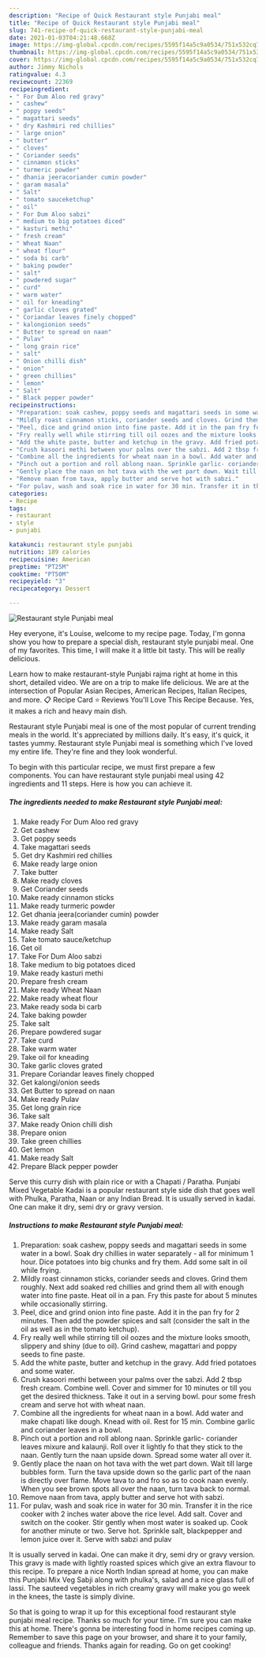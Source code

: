 ```yaml
---
description: "Recipe of Quick Restaurant style Punjabi meal"
title: "Recipe of Quick Restaurant style Punjabi meal"
slug: 741-recipe-of-quick-restaurant-style-punjabi-meal
date: 2021-01-03T04:21:48.668Z
image: https://img-global.cpcdn.com/recipes/5595f14a5c9a0534/751x532cq70/restaurant-style-punjabi-meal-recipe-main-photo.jpg
thumbnail: https://img-global.cpcdn.com/recipes/5595f14a5c9a0534/751x532cq70/restaurant-style-punjabi-meal-recipe-main-photo.jpg
cover: https://img-global.cpcdn.com/recipes/5595f14a5c9a0534/751x532cq70/restaurant-style-punjabi-meal-recipe-main-photo.jpg
author: Jimmy Nichols
ratingvalue: 4.3
reviewcount: 22369
recipeingredient:
- " For Dum Aloo red gravy"
- " cashew"
- " poppy seeds"
- " magattari seeds"
- " dry Kashmiri red chillies"
- " large onion"
- " butter"
- " cloves"
- " Coriander seeds"
- " cinnamon sticks"
- " turmeric powder"
- " dhania jeeracoriander cumin powder"
- " garam masala"
- " Salt"
- " tomato sauceketchup"
- " oil"
- " For Dum Aloo sabzi"
- " medium to big potatoes diced"
- " kasturi methi"
- " fresh cream"
- " Wheat Naan"
- " wheat flour"
- " soda bi carb"
- " baking powder"
- " salt"
- " powdered sugar"
- " curd"
- " warm water"
- " oil for kneading"
- " garlic cloves grated"
- " Coriandar leaves finely chopped"
- " kalongionion seeds"
- " Butter to spread on naan"
- " Pulav"
- " long grain rice"
- " salt"
- " Onion chilli dish"
- " onion"
- " green chillies"
- " lemon"
- " Salt"
- " Black pepper powder"
recipeinstructions:
- "Preparation: soak cashew, poppy seeds and magattari seeds in some water in a bowl. Soak dry chillies in water separately - all for minimum 1 hour. Dice potatoes into big chunks and fry them. Add some salt in oil while frying."
- "Mildly roast cinnamon sticks, coriander seeds and cloves. Grind them roughly. Next add soaked red chillies and grind them all with enough water into fine paste. Heat oil in a pan. Fry this paste for about 5 minutes while occasionally stirring."
- "Peel, dice and grind onion into fine paste. Add it in the pan fry for 2 minutes. Then add the powder spices and salt (consider the salt in the oil as well as in the tomato ketchup)."
- "Fry really well while stirring till oil oozes and the mixture looks smooth, slippery and shiny (due to oil). Grind cashew, magattari and poppy seeds to fine paste."
- "Add the white paste, butter and ketchup in the gravy. Add fried potatoes and some water."
- "Crush kasoori methi between your palms over the sabzi. Add 2 tbsp fresh cream. Combine well. Cover and simmer for 10 minutes or till you get the desired thickness. Take it out in a serving bowl. pour some fresh cream and serve hot with wheat naan."
- "Combine all the ingredients for wheat naan in a bowl. Add water and make chapati like dough. Knead with oil. Rest for 15 min. Combine garlic and coriander leaves in a bowl."
- "Pinch out a portion and roll ablong naan. Sprinkle garlic- coriander leaves mixure and kalaunji. Roll over it lightly fo that they stick to the naan. Gently turn the naan upside down. Spread some water all over it."
- "Gently place the naan on hot tava with the wet part down. Wait till large bubbles form. Turn the tava upside down so the garlic part of the naan is directly over flame. Move tava to and fro so as to cook naan evenly. When you see brown spots all over the naan, turn tava back to normal."
- "Remove naan from tava, apply butter and serve hot with sabzi."
- "For pulav, wash and soak rice in water for 30 min. Transfer it in the rice cooker with 2 inches water above the rice level. Add salt. Cover and switch on the cooker. Stir gently when most water is soaked up. Cook for another minute or two. Serve hot. Sprinkle salt, blackpepper and lemon juice over it. Serve with sabzi and pulav"
categories:
- Recipe
tags:
- restaurant
- style
- punjabi

katakunci: restaurant style punjabi 
nutrition: 189 calories
recipecuisine: American
preptime: "PT25M"
cooktime: "PT50M"
recipeyield: "3"
recipecategory: Dessert

---
```



![Restaurant style Punjabi meal](https://img-global.cpcdn.com/recipes/5595f14a5c9a0534/751x532cq70/restaurant-style-punjabi-meal-recipe-main-photo.jpg)

Hey everyone, it's Louise, welcome to my recipe page. Today, I'm gonna show you how to prepare a special dish, restaurant style punjabi meal. One of my favorites. This time, I will make it a little bit tasty. This will be really delicious.

Learn how to make restaurant-style Punjabi rajma right at home in this short, detailed video. We are on a trip to make life delicious. We are at the intersection of Popular Asian Recipes, American Recipes, Italian Recipes, and more. 📋 Recipe Card ⭐ Reviews ️You&#39;ll Love This Recipe Because. Yes, it makes a rich and heavy main dish.

Restaurant style Punjabi meal is one of the most popular of current trending meals in the world. It's appreciated by millions daily. It's easy, it's quick, it tastes yummy. Restaurant style Punjabi meal is something which I've loved my entire life. They're fine and they look wonderful.


To begin with this particular recipe, we must first prepare a few components. You can have restaurant style punjabi meal using 42 ingredients and 11 steps. Here is how you can achieve it.

<!--inarticleads1-->

##### The ingredients needed to make Restaurant style Punjabi meal:

1. Make ready  For Dum Aloo red gravy
1. Get  cashew
1. Get  poppy seeds
1. Take  magattari seeds
1. Get  dry Kashmiri red chillies
1. Make ready  large onion
1. Take  butter
1. Make ready  cloves
1. Get  Coriander seeds
1. Make ready  cinnamon sticks
1. Make ready  turmeric powder
1. Get  dhania jeera(coriander cumin) powder
1. Make ready  garam masala
1. Make ready  Salt
1. Take  tomato sauce/ketchup
1. Get  oil
1. Take  For Dum Aloo sabzi
1. Take  medium to big potatoes diced
1. Make ready  kasturi methi
1. Prepare  fresh cream
1. Make ready  Wheat Naan
1. Make ready  wheat flour
1. Make ready  soda bi carb
1. Take  baking powder
1. Take  salt
1. Prepare  powdered sugar
1. Take  curd
1. Take  warm water
1. Take  oil for kneading
1. Take  garlic cloves grated
1. Prepare  Coriandar leaves finely chopped
1. Get  kalongi/onion seeds
1. Get  Butter to spread on naan
1. Make ready  Pulav
1. Get  long grain rice
1. Take  salt
1. Make ready  Onion chilli dish
1. Prepare  onion
1. Take  green chillies
1. Get  lemon
1. Make ready  Salt
1. Prepare  Black pepper powder


Serve this curry dish with plain rice or with a Chapati / Paratha. Punjabi Mixed Vegetable Kadai is a popular restaurant style side dish that goes well with Phulka, Paratha, Naan or any Indian Bread. It is usually served in kadai. One can make it dry, semi dry or gravy version. 

<!--inarticleads2-->

##### Instructions to make Restaurant style Punjabi meal:

1. Preparation: soak cashew, poppy seeds and magattari seeds in some water in a bowl. Soak dry chillies in water separately - all for minimum 1 hour. Dice potatoes into big chunks and fry them. Add some salt in oil while frying.
1. Mildly roast cinnamon sticks, coriander seeds and cloves. Grind them roughly. Next add soaked red chillies and grind them all with enough water into fine paste. Heat oil in a pan. Fry this paste for about 5 minutes while occasionally stirring.
1. Peel, dice and grind onion into fine paste. Add it in the pan fry for 2 minutes. Then add the powder spices and salt (consider the salt in the oil as well as in the tomato ketchup).
1. Fry really well while stirring till oil oozes and the mixture looks smooth, slippery and shiny (due to oil). Grind cashew, magattari and poppy seeds to fine paste.
1. Add the white paste, butter and ketchup in the gravy. Add fried potatoes and some water.
1. Crush kasoori methi between your palms over the sabzi. Add 2 tbsp fresh cream. Combine well. Cover and simmer for 10 minutes or till you get the desired thickness. Take it out in a serving bowl. pour some fresh cream and serve hot with wheat naan.
1. Combine all the ingredients for wheat naan in a bowl. Add water and make chapati like dough. Knead with oil. Rest for 15 min. Combine garlic and coriander leaves in a bowl.
1. Pinch out a portion and roll ablong naan. Sprinkle garlic- coriander leaves mixure and kalaunji. Roll over it lightly fo that they stick to the naan. Gently turn the naan upside down. Spread some water all over it.
1. Gently place the naan on hot tava with the wet part down. Wait till large bubbles form. Turn the tava upside down so the garlic part of the naan is directly over flame. Move tava to and fro so as to cook naan evenly. When you see brown spots all over the naan, turn tava back to normal.
1. Remove naan from tava, apply butter and serve hot with sabzi.
1. For pulav, wash and soak rice in water for 30 min. Transfer it in the rice cooker with 2 inches water above the rice level. Add salt. Cover and switch on the cooker. Stir gently when most water is soaked up. Cook for another minute or two. Serve hot. Sprinkle salt, blackpepper and lemon juice over it. Serve with sabzi and pulav


It is usually served in kadai. One can make it dry, semi dry or gravy version. This gravy is made with lightly roasted spices which give an extra flavour to this recipe. To prepare a nice North Indian spread at home, you can make this Punjabi Mix Veg Sabji along with phulka&#39;s, salad and a nice glass full of lassi. The sauteed vegetables in rich creamy gravy will make you go week in the knees, the taste is simply divine. 

So that is going to wrap it up for this exceptional food restaurant style punjabi meal recipe. Thanks so much for your time. I'm sure you can make this at home. There's gonna be interesting food in home recipes coming up. Remember to save this page on your browser, and share it to your family, colleague and friends. Thanks again for reading. Go on get cooking!
